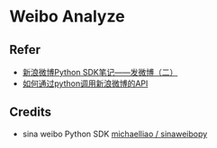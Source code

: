 # Weibo Analyze

## Refer

* [新浪微博Python SDK笔记——发微博（二）](http://blog.csdn.net/dongtingzhizi/article/details/9099795)
* [如何通过python调用新浪微博的API](http://www.cnblogs.com/sayary/archive/2013/04/05/3000947.html)

## Credits
* sina weibo Python SDK [michaelliao / sinaweibopy](https://github.com/michaelliao/sinaweibopy)